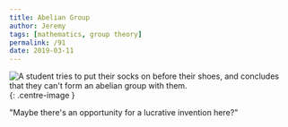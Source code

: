 ```yaml
---
title: Abelian Group
author: Jeremy
tags: [mathematics, group theory]
permalink: /91
date: 2019-03-11
---
```


![A student tries to put their socks on before their shoes, and concludes that they can't form an abelian group with them.](https://res.cloudinary.com/dh3hm8pb7/image/upload/c_scale,q_auto:best,w_615/v1535842782/Handwaving/Published/AbelianGroup.png){: .centre-image }

"Maybe there's an opportunity for a lucrative invention here?"